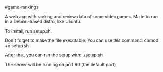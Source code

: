 #game-rankings

A web app with ranking and review data of some video games.
Made to run in a Debian-based distro, like Ubuntu.

To install, run setup.sh.

Don't forget to make the file executable. You can use this command:
chmod +x setup.sh

After that, you can run the setup with:
./setup.sh

The server will be running on port 80 (the default port)
